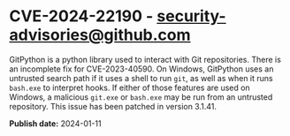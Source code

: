 # CVE-2024-22190 - security-advisories@github.com

GitPython is a python library used to interact with Git repositories. There is an incomplete fix for CVE-2023-40590. On Windows, GitPython uses an untrusted search path if it uses a shell to run `git`, as well as when it runs `bash.exe` to interpret hooks. If either of those features are used on Windows, a malicious `git.exe` or `bash.exe` may be run from an untrusted repository. This issue has been patched in version 3.1.41.

**Publish date:** 2024-01-11
